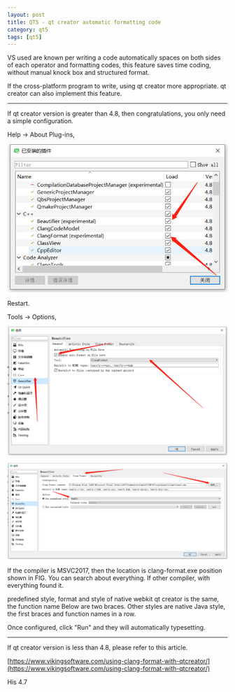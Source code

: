```yaml
---
layout: post
title: QT5 - qt creator automatic formatting code
category: qt5
tags: [qt5]
---
```

VS used are known per writing a code automatically spaces on both sides of each operator and formatting codes, this feature saves time coding, without manual knock box and structured format.

If the cross-platform program to write, using qt creator more appropriate. qt creator can also implement this feature.

------------------------------------------

If qt creator version is greater than 4.8, then congratulations, you only need a simple configuration.

Help -\> About Plug-ins,

![](./assets/2021-07-25/f254445d4e2c58e13febda0578d3aa07.png)

Restart.

Tools -\> Options,

![](./assets/2021-07-25/afc97568c0cabaca521a6e8c34c3b58f.png)

![](./assets/2021-07-25/f5f3a72d99c1792f9427641d516ee059.png) 

If the compiler is MSVC2017, then the location is clang-format.exe position shown in FIG. You can search about everything. If other compiler, with everything found it.

predefined style, format and style of native webkit qt creator is the same, the function name Below are two braces. Other styles are native Java style, the first braces and function names in a row.

Once configured, click "Run" and they will automatically typesetting.

--------------------------------------------------------

If qt creator version is less than 4.8, please refer to this article.

[https://www.vikingsoftware.com/using-clang-format-with-qtcreator/](https://www.vikingsoftware.com/using-clang-format-with-qtcreator/)

His 4.7